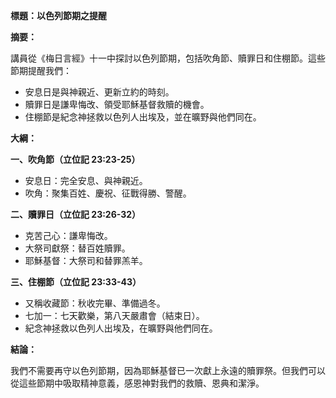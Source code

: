 **標題：以色列節期之提醒**

**摘要：**

講員從《梅日言經》十一中探討以色列節期，包括吹角節、贖罪日和住棚節。這些節期提醒我們：

* 安息日是與神親近、更新立約的時刻。
* 贖罪日是謙卑悔改、領受耶穌基督救贖的機會。
* 住棚節是紀念神拯救以色列人出埃及，並在曠野與他們同在。

**大綱：**

**一、吹角節（立位記 23:23-25）**
* 安息日：完全安息、與神親近。
* 吹角：聚集百姓、慶祝、征戰得勝、警醒。

**二、贖罪日（立位記 23:26-32）**
* 克苦己心：謙卑悔改。
* 大祭司獻祭：替百姓贖罪。
* 耶穌基督：大祭司和替罪羔羊。

**三、住棚節（立位記 23:33-43）**
* 又稱收藏節：秋收完畢、準備過冬。
* 七加一：七天歡樂，第八天嚴肅會（結束日）。
* 紀念神拯救以色列人出埃及，在曠野與他們同在。

**結論：**

我們不需要再守以色列節期，因為耶穌基督已一次獻上永遠的贖罪祭。但我們可以從這些節期中吸取精神意義，感恩神對我們的救贖、恩典和潔淨。